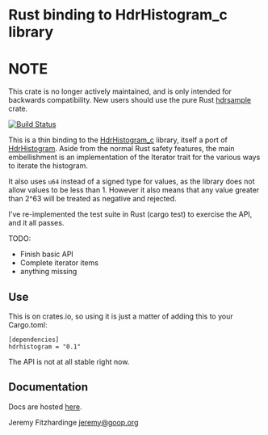 Rust binding to HdrHistogram_c library
======================================

# NOTE
This crate is no longer actively maintained, and is only intended for backwards compatibility. New users should use the pure Rust [hdrsample](https://crates.io/crates/hdrsample) crate.

[![Build Status](https://travis-ci.org/jsgf/rust-hdrhistogram.svg?branch=master)](https://travis-ci.org/jsgf/rust-hdrhistogram)

This is a thin binding to the [HdrHistogram_c](https://github.com/HdrHistogram/HdrHistogram_c)
library, itself a port of [HdrHistogram](http://hdrhistogram.org/). Aside from the normal Rust
safety features, the main embellishment is an implementation of the Iterator trait for the various
ways to iterate the histogram.

It also uses `u64` instead of a signed type for values, as the library does not allow values to be
less than 1. However it also means that any value greater than 2^63 will be treated as negative and
rejected.

I've re-implemented the test suite in Rust (cargo test) to exercise the API, and it all passes.

TODO:
 * Finish basic API
 * Complete iterator items
 * anything missing

Use
---

This is on crates.io, so using it is just a matter of adding this to your Cargo.toml:

```
[dependencies]
hdrhistogram = "0.1"
```

The API is not at all stable right now.

Documentation
-------------

Docs are hosted [here](https://jsgf.github.io/hdrhistogram/).

Jeremy Fitzhardinge <jeremy@goop.org>

